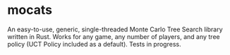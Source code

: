 # mocats
An easy-to-use, generic, single-threaded Monte Carlo Tree Search library written in Rust. Works for any game, any number of players, and any tree policy (UCT Policy included as a default). Tests in progress.
